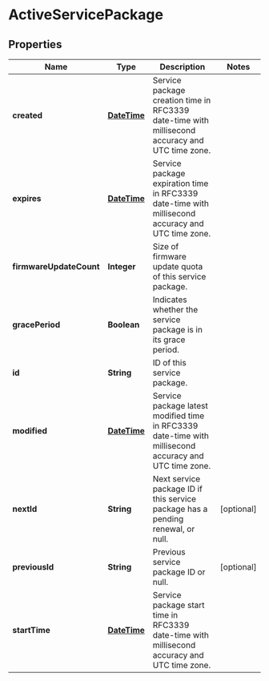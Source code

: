 
# ActiveServicePackage

## Properties
Name | Type | Description | Notes
------------ | ------------- | ------------- | -------------
**created** | [**DateTime**](DateTime.md) | Service package creation time in RFC3339 date-time with millisecond accuracy and UTC time zone. | 
**expires** | [**DateTime**](DateTime.md) | Service package expiration time in RFC3339 date-time with millisecond accuracy and UTC time zone. | 
**firmwareUpdateCount** | **Integer** | Size of firmware update quota of this service package. | 
**gracePeriod** | **Boolean** | Indicates whether the service package is in its grace period. | 
**id** | **String** | ID of this service package. | 
**modified** | [**DateTime**](DateTime.md) | Service package latest modified time in RFC3339 date-time with millisecond accuracy and UTC time zone. | 
**nextId** | **String** | Next service package ID if this service package has a pending renewal, or null. |  [optional]
**previousId** | **String** | Previous service package ID or null. |  [optional]
**startTime** | [**DateTime**](DateTime.md) | Service package start time in RFC3339 date-time with millisecond accuracy and UTC time zone. | 



